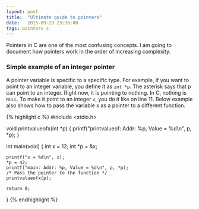```yaml
---
layout: post
title:  "Ultimate guide to pointers"
date:   2015-09-29 23:36:00
tags: pointers c
---
```


Pointers in C are one of the most confusing concepts. I am going to document
how pointers work in the order of increasing complexity.

### Simple example of an integer pointer

A pointer variable is specific to a specific type. For example, if you want
to point to an integer variable, you define it as `int *p`. The asterisk says
that p can point to an integer. Right now, it is pointing to nothing. In C, nothing
is `NULL`. To make it point to an integer `x`, you do it like on line 11. Below 
example also shows how to pass the variable x as a pointer to a different function. 

{% highlight c %}
#include <stdio.h>

void printvalueofx(int *p)
{
	printf("printvalueof: Addr: %p,  Value = %d\n", p, *p);
}

int main(void)
{
	int x = 12;
	int *p = &x;

	printf("x = %d\n", x);
	*p = 42;
	printf("main: Addr: %p, Value = %d\n", p, *p);
	/* Pass the pointer to the function */
	printvalueofx(p);

	return 0;
}
{% endhighlight %}


